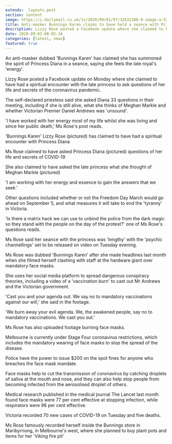 ```yaml
---
extends: _layouts.post
section: content
image: https://i.dailymail.co.uk/1s/2020/09/01/07/32631308-0-image-a-52_1598942172405.jpg 
title: Anti-masker Bunnings Karen claims to have held a seance with Princess Diana 
description: Lizzy Rose posted a Facebook update where she claimed to have had a spiritual encounter with the late princess to ask questions of her life and secrets of the coronavirus pandemic. 
date: 2020-09-01-08-02-34 
categories: [latest, news] 
featured: true 
--- 
```

An anti-masker dubbed 'Bunnings Karen' has claimed she has summoned the spirit of Princess Diana in a seance, saying she feels the late royal's 'energy'.

Lizzy Rose posted a Facebook update on Monday where she claimed to have had a spiritual encounter with the late princess to ask questions of her life and secrets of the coronavirus pandemic.

The self-declared priestess said she asked Diana 33 questions in their meeting, including if she is still alive, what she thinks of Meghan Markle and whether Victorian Premier Daniel Andrews was 'unsound'.

'I have worked with her energy most of my life whilst she was living and since her public death,' Ms Rose's post reads. 

'Bunnings Karen' Lizzy Rose (pictured) has claimed to have had a spiritual encounter with Princess Diana

Ms Rose claimed to have asked Princess Diana (pictured) questions of her life and secrets of COVID-19

She also claimed to have asked the late princess what she thought of Meghan Markle (pictured)

'I am working with her energy and essence to gain the answers that we seek.'

Other questions included whether or not the Freedom Day March would go ahead on September 5, and what measures it will take to end the 'tyranny' in Victoria.

'Is there a matrix hack we can use to unbind the police from the dark magic so they stand with the people on the day of the protest?' one of Ms Rose's questions reads.

Ms Rose said her seance with the princess was 'lengthy' with the 'psychic channellings' set to be released on video on Tuesday evening. 

Ms Rose was dubbed 'Bunnings Karen' after she made headlines last month when she filmed herself clashing with staff at the hardware giant over mandatory face masks.

She uses her social media platform to spread dangerous conspiracy theories, including a video of a 'vaccination burn' to cast out Mr Andrews and the Victorian government.

'Cast you and your agenda out. We say no to mandatory vaccinations against our will,' she said in the footage.

'We burn away your evil agenda. We, the awakened people, say no to mandatory vaccinations. We cast you out.'



Ms Rose has also uploaded footage burning face masks. 

Melbourne is currently under Stage Four coronavirus restrictions, which includes the mandatory wearing of face masks to stop the spread of the disease.  

Police have the power to issue $200 on the spot fines for anyone who breaches the face mask mandate. 

Face masks help to cut the transmission of coronavirus by catching droplets of saliva at the mouth and nose, and they can also help stop people from becoming infected from the aerosolised droplet of others.

Medical research published in the medical journal The Lancet last month found face masks were 77 per cent effective at stopping infection, while respirators were 96 per cent effective.

Victoria recorded 70 new cases of COVID-19 on Tuesday and five deaths.

Ms Rose famously recorded herself inside the Bunnings store in Maribyrnong, in Melbourne's west, where she planned to buy plant pots and items for her 'Viking fire pit' 

